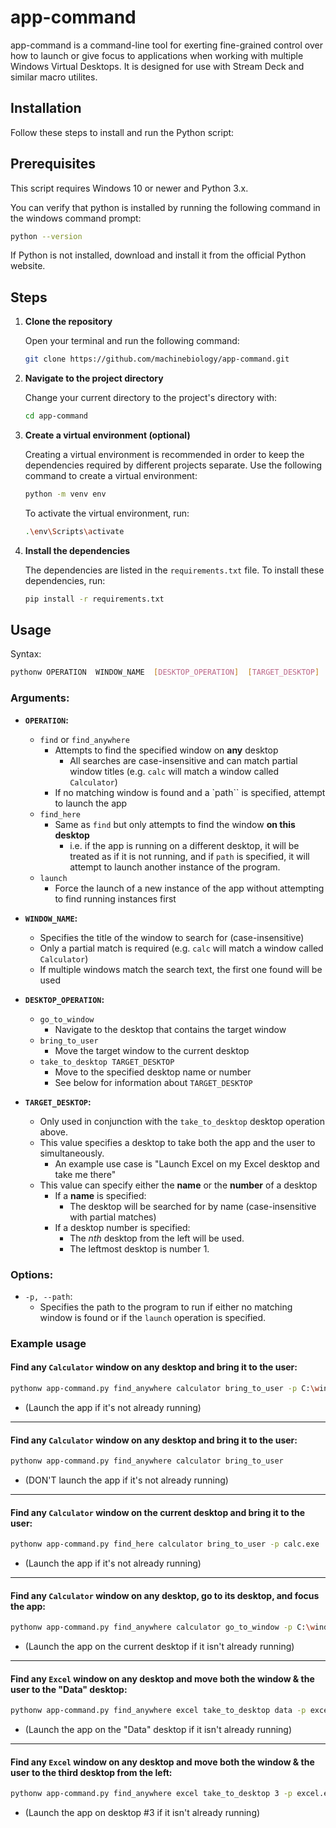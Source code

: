 # app-command

app-command is a command-line tool for exerting fine-grained control over how to launch or give focus to applications when working with multiple Windows Virtual Desktops. It is designed for use with Stream Deck and similar macro utilites.

## Installation


Follow these steps to install and run the Python script:

## Prerequisites

This script requires Windows 10 or newer and Python 3.x.

You can verify that python is installed by running the following command in the windows command prompt:

```bash
python --version
```

If Python is not installed, download and install it from the official Python website.

## Steps

1. **Clone the repository**

    Open your terminal and run the following command:

    ```bash
    git clone https://github.com/machinebiology/app-command.git
    ```

2. **Navigate to the project directory**

    Change your current directory to the project's directory with:

    ```bash
    cd app-command
    ```

3. **Create a virtual environment (optional)**

    Creating a virtual environment is recommended in order to keep the dependencies required by different projects separate. Use the following command to create a virtual environment:

    ```bash
    python -m venv env
    ```

    To activate the virtual environment, run:

    ```bash
    .\env\Scripts\activate
    ```

4. **Install the dependencies**

   The dependencies are listed in the `requirements.txt` file. To install these dependencies, run:

   ```bash
   pip install -r requirements.txt
   ```

## Usage

Syntax:

```bash
pythonw OPERATION  WINDOW_NAME  [DESKTOP_OPERATION]  [TARGET_DESKTOP]  [-p PATH]
```

### Arguments:
- **`OPERATION`:**
    - `find` or `find_anywhere`
        - Attempts to find the specified window on **any** desktop
            - All searches are case-insensitive and can match partial window titles (e.g. `calc` will match a window called `Calculator`)
        - If no matching window is found and a `path`` is specified, attempt to launch the app
    - `find_here`
        - Same as `find` but only attempts to find the window **on this desktop**
            - i.e. if the app is running on a different desktop, it will be treated as if it is not running, and if `path` is specified, it will attempt to launch another instance of the program.
    - `launch`
        - Force the launch of a new instance of the app without attempting to find running instances first

- **`WINDOW_NAME`:**
    - Specifies the title of the window to search for (case-insensitive)
    - Only a partial match is required (e.g. `calc` will match a window called `Calculator`)
    - If multiple windows match the search text, the first one found will be used

- **`DESKTOP_OPERATION`:**
    - `go_to_window`
        - Navigate to the desktop that contains the target window
    - `bring_to_user`
        - Move the target window to the current desktop
    - `take_to_desktop TARGET_DESKTOP`
        - Move to the specified desktop name or number
        - See below for information about `TARGET_DESKTOP`
    
- **`TARGET_DESKTOP`:**
    - Only used in conjunction with the `take_to_desktop` desktop operation above.
    - This value specifies a desktop to take both the app and the user to simultaneously.
        - An example use case is "Launch Excel on my Excel desktop and take me there"
    - This value can specify either the **name** or the **number** of a desktop
        - If a **name** is specified:
            - The desktop will be searched for by name (case-insensitive with partial matches)
        - If a desktop number is specified:
            - The *nth* desktop from the left will be used.
            - The leftmost desktop is number 1.
### Options:
- `-p, --path`:
    - Specifies the path to the program to run if either no matching window is found or if the `launch` operation is specified.

### Example usage

#### Find any `Calculator` window on any desktop and bring it to the user:

```bash
pythonw app-command.py find_anywhere calculator bring_to_user -p C:\windows\system32\calc.exe
```

- (Launch the app if it's not already running)

---

#### Find any `Calculator` window on any desktop and bring it to the user:

```bash
pythonw app-command.py find_anywhere calculator bring_to_user
```

- (DON'T launch the app if it's not already running)

---

#### Find any `Calculator` window on the current desktop and bring it to the user:

```bash
pythonw app-command.py find_here calculator bring_to_user -p calc.exe
```

- (Launch the app if it's not already running)

---

#### Find any `Calculator` window on any desktop, go to its desktop, and focus the app:

```bash
pythonw app-command.py find_anywhere calculator go_to_window -p C:\windows\system32\calc.exe
```

- (Launch the app on the current desktop if it isn't already running)

---

#### Find any `Excel` window on any desktop and move both the window & the user to the "Data" desktop:

```bash
pythonw app-command.py find_anywhere excel take_to_desktop data -p excel.exe
```

- (Launch the app on the "Data" desktop if it isn't already running)

---

#### Find any `Excel` window on any desktop and move both the window & the user to the third desktop from the left:

```bash
pythonw app-command.py find_anywhere excel take_to_desktop 3 -p excel.exe
```

- (Launch the app on desktop #3 if it isn't already running)